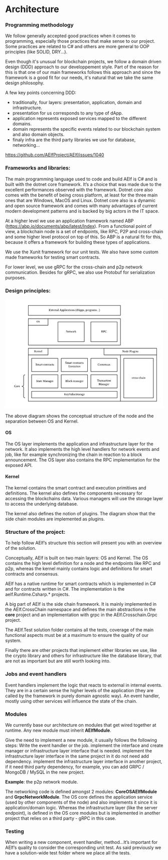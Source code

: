 # Architecture

### Programming methodology

We follow generally accepted good practices when it comes to programming, especially those practices that make sense to our project. Some practices are related to C# and others are more general to OOP principles (like SOLID, DRY...). 

Even though it's unusual for blockchain projects, we follow a domain driven design (DDD) approach to our developpement style. Part of the reason for this is that one of our main frameworks follows this approach and since the framework is a good fit for our needs, it's natural that we take the same design philosophy.

A few key points concerning DDD:
- traditionally, four layers: presentation, application, domain and infrastructure. 
- presentation for us corresponds to any type of dApp.
- application represents exposed services mapped to the different domains.
- domain represents the specific events related to our blockchain system and also domain objects.
- finaly infra are the third party libraries we use for database, networking...

https://github.com/AElfProject/AElf/issues/1040

### Frameworks and libraries:

The main programming language used to code and build AElf is C# and is built with the dotnet core framework. It’s a choice that was made due to the excellent performances observed with the framework. Dotnet core also comes with the benefit of being cross platform, at least for the three main ones that are Windows, MacOS and Linux. Dotnet core also is a dynamic and open source framework and comes with many advantages of current modern development patterns and is backed by big actors in the IT space.

At a higher level we use an application framework named ABP (https://abp.io/documents/abp/latest/Index). From a functional point of view, a blockchain node is a set of endpoints, like RPC, P2P and cross-chain and some higher level protocol on top of this. So ABP is a natural fit for this, because it offers a framework for building these types of applications.

We use the Xunit framework for our unit tests. We also have some custom made frameworks for testing smart contracts.

For lower level, we use gRPC for the cross-chain and p2p network communication. Besides for gRPC, we also use Protobuf for serialization purposes.

### Design principles:

![](node-archi.png?raw=true)

The above diagram shows the conceptual structure of the node and the separation between OS and Kernel.

#### OS 

The OS layer implements the application and infrastructure layer for the network. It also implements the high level handlers for network events and job, like for example synchronizing the chain in reaction to a block announcement. The OS layer also contains the RPC implementation for the exposed API.

#### Kernel

The kernel contains the smart contract and execution primitives and definitions. The kernel also defines the components necessary for accessing the blockchains data. Various managers will use the storage layer to access the underlying database.

The kernel also defines the notion of plugins. The diagram show that the side chain modules are implemented as plugins.

### Structure of the project:

To help follow AElf’s structure this section will present you with an overview of the solution.

Conceptually, AElf is built on two main layers: OS and Kernel. The OS contains the high level definition for a node and the endpoints like RPC and p2p, whereas the kernel mainly contains logic and definitions for smart contracts and consensus. 

AElf has a native runtime for smart contracts which is implemented in C# and for contracts written in C#. The implementation is the aelf.Runtime.Csharp.* projects.

A big part of AElf is the side chain framework. It is mainly implemented in the AElf.CrossChain namespace and defines the main abstractions in the **core** project and an implementation with grpc in the AElf.Crosschain.Grpc project.

The AElf.Test solution folder contains all the tests, coverage of the main functional aspects must be at a maximum to ensure the quality of our system.

Finally there are other projects that implement either libraries we use, like the crypto library and others for infrastructure like the database library, that are not as important but are still worth looking into. 

### Jobs and event handlers

Event handlers implement the logic that reacts to external in internal events. They are in a certain sense the higher levels of the application (they are called by the framework in purely domain agnostic way). An event handler, mostly using other services will influence the state of the chain.

### Modules

We currently base our architecture on modules that get wired together at runtime. Any new module must inherit **AElfModule**. 

Give the need to implement a new module, it usually follows the following steps:
Write the event handler or the job.
implement the interface and create manager or infrastructure layer interface that is needed.
implement the infrastructure layer interface in the same project in it do not need add dependency.
implement the infrastructure layer interface in another project, if it need third party dependency, for example, you can add GRPC / MongoDB / MySQL in the new project.

**Example**: the p2p network module.

The networking code is defined amongst 2 modules: **CoreOSAElfModule** and **GrpcNetworkModule**. The OS core defines the application service (used by other components of the node) and also implements it since it is application/domain logic. Whereas the infrastructure layer (like the server endpoint), is defined in the OS core modules but is implemented in another project that relies on a third party - gRPC in this case.

### Testing

When writing a new component, event handler, method...It’s important for AElf’s quality to consider the corresponding unit test. As said previously we have a solution-wide test folder where we place all the tests.
